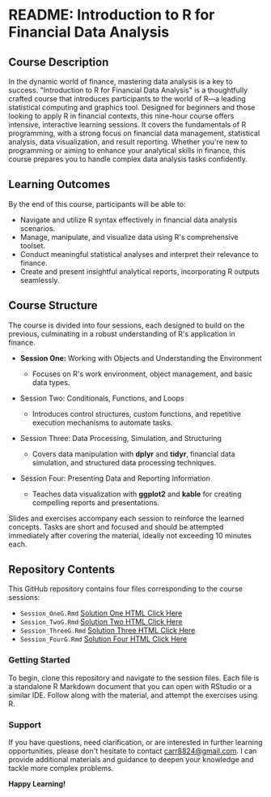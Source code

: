 # README: Introduction to R for Financial Data Analysis

## Course Description

In the dynamic world of finance, mastering data analysis is a key to success. "Introduction to R for Financial Data Analysis" is a thoughtfully crafted course that introduces participants to the world of R—a leading statistical computing and graphics tool. Designed for beginners and those looking to apply R in financial contexts, this nine-hour course offers intensive, interactive learning sessions. It covers the fundamentals of R programming, with a strong focus on financial data management, statistical analysis, data visualization, and result reporting. Whether you're new to programming or aiming to enhance your analytical skills in finance, this course prepares you to handle complex data analysis tasks confidently.


## Learning Outcomes

By the end of this course, participants will be able to:

- Navigate and utilize R syntax effectively in financial data analysis scenarios.
- Manage, manipulate, and visualize data using R's comprehensive toolset.
- Conduct meaningful statistical analyses and interpret their relevance to finance.
- Create and present insightful analytical reports, incorporating R outputs seamlessly.


## Course Structure

The course is divided into four sessions, each designed to build on the previous, culminating in a robust understanding of R's application in finance.

- **Session One:** Working with Objects and Understanding the Environment

   - Focuses on R's work environment, object management, and basic data types.

- Session Two: Conditionals, Functions, and Loops

   - Introduces control structures, custom functions, and repetitive execution mechanisms to automate tasks.

- Session Three: Data Processing, Simulation, and Structuring

   - Covers data manipulation with **dplyr** and **tidyr**, financial data simulation, and structured data processing techniques.

- Session Four: Presenting Data and Reporting Information

   - Teaches data visualization with **ggplot2** and **kable** for creating compelling reports and presentations.

Slides and exercises accompany each session to reinforce the learned concepts. Tasks are short and focused and should be attempted immediately after covering the material, ideally not exceeding 10 minutes each.

## Repository Contents
This GitHub repository contains four files corresponding to the course sessions:

- `Session_OneG.Rmd` [Solution One HTML Click Here](https://www.dropbox.com/scl/fi/btjvydozmk9l8h98e8xo9/Session-One_Solutions.html?rlkey=02076vtplgtlqobjb7xyv9np4&dl=0)
- `Session_TwoG.Rmd` [Solution Two HTML Click Here](https://www.dropbox.com/scl/fi/w4yzszjg8dmvo3d5s7nvc/Session-Two_Solutions.html?rlkey=tz3hfptmi49ihr42zpwuzdmzt&dl=0)
- `Session_ThreeG.Rmd` [Solution Three HTML Click Here](https://www.dropbox.com/scl/fi/bhjl85vd8uue73er87ah7/Session-Three_Solutions.html?rlkey=jam2f33jotn4tkv5obhrbn3ph&dl=0)
- `Session_FourG.Rmd` [Solution Four HTML Click Here](https://www.dropbox.com/scl/fi/cl4ichvzdvssr9zjx9y0y/Session-Four.html?rlkey=n716bl3nv60u9gurglzj6e83x&dl=0)


### Getting Started

To begin, clone this repository and navigate to the session files. Each file is a standalone R Markdown document that you can open with RStudio or a similar IDE. Follow along with the material, and attempt the exercises using R.

### Support

If you have questions, need clarification, or are interested in further learning opportunities, please don't hesitate to contact carr8824@gmail.com. I can provide additional materials and guidance to deepen your knowledge and tackle more complex problems.

**Happy Learning!**